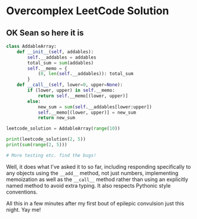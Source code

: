# Overcomplex LeetCode Solution
## OK Sean so here it is

```python
class AddableArray:
    def __init__(self, addables):
        self.__addables = addables
        total_sum = sum(addables)
        self.__memo = {
            (0, len(self.__addables)): total_sum
        }
    def __call__(self, lower=0, upper=None):
        if (lower, upper) in self.__memo:
            return self.__memo[(lower, upper)]
        else:
            new_sum = sum(self.__addables[lower:upper])
            self.__memo[(lower, upper)] = new_sum
            return new_sum

leetcode_solution = AddableArray(range(10))

print(leetcode_solution(2, 5))
print(sum(range(2, 5)))

# More testing etc. find the bugs!
```

Well, it does what I've asked it to so far, including responding specifically to any objects using the `__add__` method, not just numbers, implementing memoization as well as the `__call__` method rather than using an explicitly named method to avoid extra typing. It also respects Pythonic style conventions.

All this in a few minutes after my first bout of epilepic convulsion just this night. Yay me!
